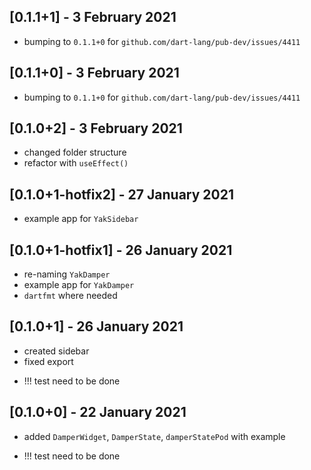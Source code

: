 ## [0.1.1+1] - 3 February 2021

* bumping to `0.1.1+0` for `github.com/dart-lang/pub-dev/issues/4411`

## [0.1.1+0] - 3 February 2021

* bumping to `0.1.1+0` for `github.com/dart-lang/pub-dev/issues/4411`

## [0.1.0+2] - 3 February 2021

* changed folder structure
* refactor with `useEffect()`

## [0.1.0+1-hotfix2] - 27 January 2021

* example app for `YakSidebar`

## [0.1.0+1-hotfix1] - 26 January 2021

* re-naming `YakDamper`
* example app for `YakDamper`
* `dartfmt` where needed 


## [0.1.0+1] - 26 January 2021

* created sidebar
* fixed export
- !!! test need to be done

## [0.1.0+0] - 22 January 2021

* added `DamperWidget`, `DamperState`, `damperStatePod` with example
- !!! test need to be done

